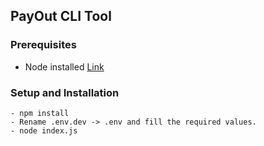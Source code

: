 ## PayOut CLI Tool

### Prerequisites

- Node installed [Link](https://nodejs.org/en/download/)

### Setup and Installation

```
- npm install
- Rename .env.dev -> .env and fill the required values.
- node index.js
```
